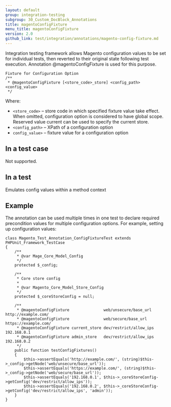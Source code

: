 ```yaml
---
layout: default
group: integration-testing
subgroup: 30_Custom_DocBlock_Annotations
title: magentoConfigFixture
menu_title: magentoConfigFixture
version: 2.0
github_link: test/integration/annotations/magento-config-fixture.md
---
```


Integration testing framework allows Magento configuration values to be set for individual tests, then reverted to their original state following test execution. Annotation @magentoConfigFixture is used for this purpose.

``` php?start_inline=1
Fixture for Configuration Option
/**
 * @magentoConfigFixture [<store_code>_store] <config_path> <config_value>
 */
```

Where:
- `<store_code>` – store code in which specified fixture value take effect. When omitted, configuration option is considered to have global scope. Reserved value current can be used to specify the current store.
- `<config_path>` – XPath of a configuration option
- `config_value>` – fixture value for a configuration option

## In a test case

Not supported.

## In a test

Emulates config values within a method context

## Example

The annotation can be used multiple times in one test to declare required precondition values for multiple configuration options. For example, setting up configuration values:

``` php?start_inline=1
class Magento_Test_Annotation_ConfigFixtureTest extends PHPUnit_Framework_TestCase
{
    /**
     * @var Mage_Core_Model_Config
     */
    protected $_config;
 
    /**
     * Core store config
     *
     * @var Magento_Core_Model_Store_Config
     */
    protected $_coreStoreConfig = null;
 
    /**
     * @magentoConfigFixture               web/unsecure/base_url  http://example.com/
     * @magentoConfigFixture               web/secure/base_url    https://example.com/
     * @magentoConfigFixture current_store dev/restrict/allow_ips 192.168.0.1
     * @magentoConfigFixture admin_store   dev/restrict/allow_ips 192.168.0.2
     */
    public function testConfigFixtures()
    {
        $this->assertEquals('http://example.com/', (string)$this->_config->getNode('web/unsecure/base_url'));
        $this->assertEquals('https://example.com/', (string)$this->_config->getNode('web/secure/base_url'));
        $this->assertEquals('192.168.0.1', $this->_coreStoreConfig->getConfig('dev/restrict/allow_ips'));
        $this->assertEquals('192.168.0.2', $this->_coreStoreConfig->getConfig('dev/restrict/allow_ips', 'admin'));
    }
}
```

